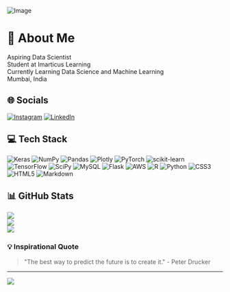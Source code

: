 ![Image](https://repository-images.githubusercontent.com/265904235/46eef600-9bab-11ea-87d9-ff5e73c39b97)

# 💫 About Me
Aspiring Data Scientist<br>Student at Imarticus Learning<br>Currently Learning Data Science and Machine Learning<br>Mumbai, India

## 🌐 Socials
[![Instagram](https://img.shields.io/badge/Instagram-%23E4405F.svg?logo=Instagram&logoColor=white)](https://instagram.com/psurendran122)
[![LinkedIn](https://img.shields.io/badge/LinkedIn-%230077B5.svg?logo=linkedin&logoColor=white)](https://linkedin.com/in/pranav-surendran-20ba7125b/)

## 💻 Tech Stack
![Keras](https://img.shields.io/badge/Keras-%23D00000.svg?style=for-the-badge&logo=Keras&logoColor=white)
![NumPy](https://img.shields.io/badge/numpy-%23013243.svg?style=for-the-badge&logo=numpy&logoColor=white)
![Pandas](https://img.shields.io/badge/pandas-%23150458.svg?style=for-the-badge&logo=pandas&logoColor=white)
![Plotly](https://img.shields.io/badge/Plotly-%233F4F75.svg?style=for-the-badge&logo=plotly&logoColor=white)
![PyTorch](https://img.shields.io/badge/PyTorch-%23EE4C2C.svg?style=for-the-badge&logo=PyTorch&logoColor=white)
![scikit-learn](https://img.shields.io/badge/scikit--learn-%23F7931E.svg?style=for-the-badge&logo=scikit-learn&logoColor=white)
![TensorFlow](https://img.shields.io/badge/TensorFlow-%23FF6F00.svg?style=for-the-badge&logo=TensorFlow&logoColor=white)
![SciPy](https://img.shields.io/badge/SciPy-%230C55A5.svg?style=for-the-badge&logo=scipy&logoColor=%white)
![MySQL](https://img.shields.io/badge/mysql-%2300f.svg?style=for-the-badge&logo=mysql&logoColor=white)
![Flask](https://img.shields.io/badge/flask-%23000.svg?style=for-the-badge&logo=flask&logoColor=white)
![AWS](https://img.shields.io/badge/AWS-%23FF9900.svg?style=for-the-badge&logo=amazon-aws&logoColor=white)
![R](https://img.shields.io/badge/r-%23276DC3.svg?style=for-the-badge&logo=r&logoColor=white)
![Python](https://img.shields.io/badge/python-3670A0?style=for-the-badge&logo=python&logoColor=ffdd54)
![CSS3](https://img.shields.io/badge/css3-%231572B6.svg?style=for-the-badge&logo=css3&logoColor=white)
![HTML5](https://img.shields.io/badge/html5-%23E34F26.svg?style=for-the-badge&logo=html5&logoColor=white)
![Markdown](https://img.shields.io/badge/markdown-%23000000.svg?style=for-the-badge&logo=markdown&logoColor=white)

## 📊 GitHub Stats
![](https://github-readme-stats.vercel.app/api?username=PranavS122&theme=dark&hide_border=false&include_all_commits=false&count_private=false&bg_color=0D1117&text_color=C9D1D9&title_color=58A6FF&icon_color=58A6FF)<br/>
![](https://github-readme-streak-stats.herokuapp.com/?user=PranavS122&theme=dark&hide_border=false&background=0D1117&ring=58A6FF&fire=58A6FF&currStreakLabel=C9D1D9&sideNums=C9D1D9&currStreakNum=58A6FF&sideLabels=58A6FF&dates=C9D1D9)<br/>
![](https://github-readme-stats.vercel.app/api/top-langs/?username=PranavS122&theme=dark&hide_border=false&include_all_commits=false&count_private=false&layout=compact&bg_color=0D1117&text_color=C9D1D9&title_color=58A6FF&langs_count=6)


### 💡 Inspirational Quote
> "The best way to predict the future is to create it." - Peter Drucker

---
[![](https://visitcount.itsvg.in/api?id=PranavS122&icon=0&color=0)](https://visitcount.itsvg.in)
